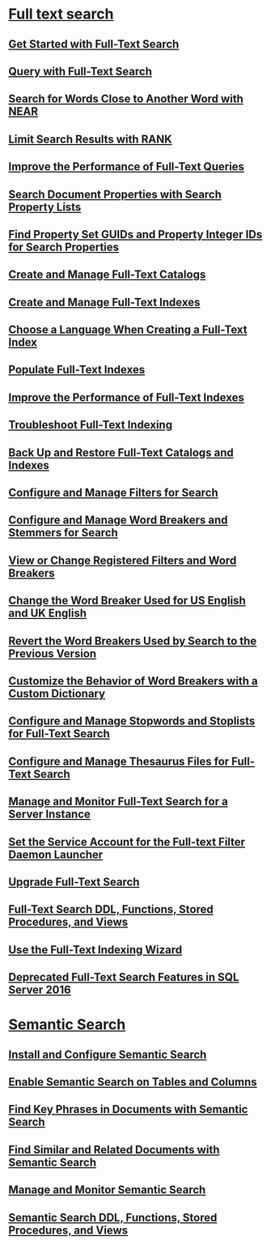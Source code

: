 # [Full text search](full-text-search.md)  
## [Get Started with Full-Text Search](get-started-with-full-text-search.md)  
## [Query with Full-Text Search](query-with-full-text-search.md)  
## [Search for Words Close to Another Word with NEAR](search-for-words-close-to-another-word-with-near.md)  
## [Limit Search Results with RANK](limit-search-results-with-rank.md)  
## [Improve the Performance of Full-Text Queries](improve-the-performance-of-full-text-queries.md)  
## [Search Document Properties with Search Property Lists](search-document-properties-with-search-property-lists.md)  
## [Find Property Set GUIDs and Property Integer IDs for Search Properties](find-property-set-guids-and-property-integer-ids-for-search-properties.md)  
## [Create and Manage Full-Text Catalogs](create-and-manage-full-text-catalogs.md)  
## [Create and Manage Full-Text Indexes](create-and-manage-full-text-indexes.md)  
## [Choose a Language When Creating a Full-Text Index](choose-a-language-when-creating-a-full-text-index.md)  
## [Populate Full-Text Indexes](populate-full-text-indexes.md)  
## [Improve the Performance of Full-Text Indexes](improve-the-performance-of-full-text-indexes.md)  
## [Troubleshoot Full-Text Indexing](troubleshoot-full-text-indexing.md)  
## [Back Up and Restore Full-Text Catalogs and Indexes](back-up-and-restore-full-text-catalogs-and-indexes.md)  
## [Configure and Manage Filters for Search](configure-and-manage-filters-for-search.md)  
## [Configure and Manage Word Breakers and Stemmers for Search](configure-and-manage-word-breakers-and-stemmers-for-search.md)  
## [View or Change Registered Filters and Word Breakers](view-or-change-registered-filters-and-word-breakers.md)  
## [Change the Word Breaker Used for US English and UK English](change-the-word-breaker-used-for-us-english-and-uk-english.md)  
## [Revert the Word Breakers Used by Search to the Previous Version](revert-the-word-breakers-used-by-search-to-the-previous-version.md)  
## [Customize the Behavior of Word Breakers with a Custom Dictionary](customize-the-behavior-of-word-breakers-with-a-custom-dictionary.md)  
## [Configure and Manage Stopwords and Stoplists for Full-Text Search](configure-and-manage-stopwords-and-stoplists-for-full-text-search.md)  
## [Configure and Manage Thesaurus Files for Full-Text Search](configure-and-manage-thesaurus-files-for-full-text-search.md)  
## [Manage and Monitor Full-Text Search for a Server Instance](manage-and-monitor-full-text-search-for-a-server-instance.md)  
## [Set the Service Account for the Full-text Filter Daemon Launcher](set-the-service-account-for-the-full-text-filter-daemon-launcher.md)  
## [Upgrade Full-Text Search](upgrade-full-text-search.md)  
## [Full-Text Search DDL, Functions, Stored Procedures, and Views](full-text-search-ddl-functions-stored-procedures-and-views.md)  
## [Use the Full-Text Indexing Wizard](use-the-full-text-indexing-wizard.md)  
## [Deprecated Full-Text Search Features in SQL Server 2016](deprecated-full-text-search-features-in-sql-server-2016.md)  
# [Semantic Search](semantic-search-sql-server.md)  
## [Install and Configure Semantic Search](install-and-configure-semantic-search.md)  
## [Enable Semantic Search on Tables and Columns](enable-semantic-search-on-tables-and-columns.md)  
## [Find Key Phrases in Documents with Semantic Search](find-key-phrases-in-documents-with-semantic-search.md)  
## [Find Similar and Related Documents with Semantic Search](find-similar-and-related-documents-with-semantic-search.md)  
## [Manage and Monitor Semantic Search](manage-and-monitor-semantic-search.md)  
## [Semantic Search DDL, Functions, Stored Procedures, and Views](semantic-search-ddl-functions-stored-procedures-and-views.md)  
